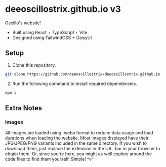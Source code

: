 # deeoscillostrix.github.io v3

Oscillo's website!

- Built using React + TypeScript + Vite
- Designed using TailwindCSS + DaisyUI

## Setup

1. Clone this repository.

```zsh
git clone https://github.com/deeoscillostrix/deeoscillostrix.github.io.git
```

2. Run the following command to install required dependencies.

```zsh
npm i
```

## Extra Notes

### Images

All images are loaded using .webp format to reduce data usage and load durations when loading the website.
Most images displayed have their JPG/JPEG/PNG variants included in the same directory.
If you wish to download them, just replace the extension in the URL bar in your browser to obtain them.
Or, since you're here, you might as well explore around the code files to find them yourself.
Simple! ^v^
